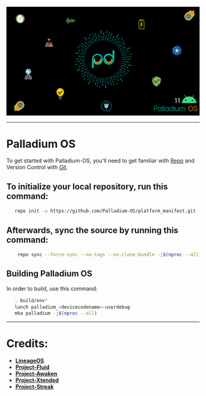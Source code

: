 ![PalladiumOS](https://github.com/Palladium-OS/platform_manifest/blob/11/palladium.jpg)

---------------------------------------------------------------------------------------
Palladium OS
===========

To get started with Palladium-OS, you'll need to get familiar with [Repo](https://source.android.com/source/using-repo.html) and Version Control with [Git](https://source.android.com/source/version-control.html).


To initialize your local repository, run this command:
------------------------------------------------------

```bash
   repo init -u https://github.com/Palladium-OS/platform_manifest.git -b 12
```

Afterwards, sync the source by running this command:
----------------

```bash
    repo sync --force-sync --no-tags --no-clone-bundle -j$(nproc --all)
```


Building Palladium OS
---------------
In order to build, use this command:
```bash
   . build/env*
   lunch palladium_<devicecodename>-userdebug
   mka palladium -j$(nproc --all)
```

---------------------------------------------------------------------------------------
 Credits:
 =======

 * [**LineageOS**](https://github.com/LineageOS)
 * [**Project-Fluid**](https://github.com/Project-Fluid)
 * [**Project-Awaken**](https://github.com/Project-Awaken)
 * [**Project-Xtended**](https://github.com/Project-Xtended)
 * [**Project-Streak**](https://github.com/ProjectStreak)